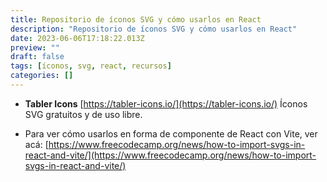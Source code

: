 ```yaml
---
title: Repositorio de íconos SVG y cómo usarlos en React
description: "Repositorio de íconos SVG y cómo usarlos en React"
date: 2023-06-06T17:18:22.013Z
preview: ""
draft: false
tags: [íconos, svg, react, recursos]
categories: []
---
```


- **Tabler Icons** [https://tabler-icons.io/](https://tabler-icons.io/) Íconos SVG gratuitos y de uso libre.

- Para ver cómo usarlos en forma de componente de React con Vite, ver acá: [https://www.freecodecamp.org/news/how-to-import-svgs-in-react-and-vite/](https://www.freecodecamp.org/news/how-to-import-svgs-in-react-and-vite/)
